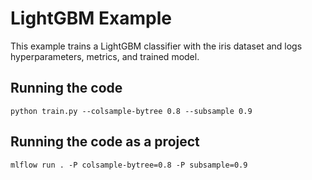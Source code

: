 # LightGBM Example

This example trains a LightGBM classifier with the iris dataset and logs hyperparameters, metrics, and trained model.

## Running the code

```
python train.py --colsample-bytree 0.8 --subsample 0.9
```

## Running the code as a project

```
mlflow run . -P colsample-bytree=0.8 -P subsample=0.9
```
